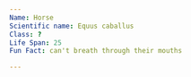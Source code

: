 ```yaml
---
Name: Horse
Scientific name: Equus caballus
Class: ? 
Life Span: 25  
Fun Fact: can't breath through their mouths  

---
```

